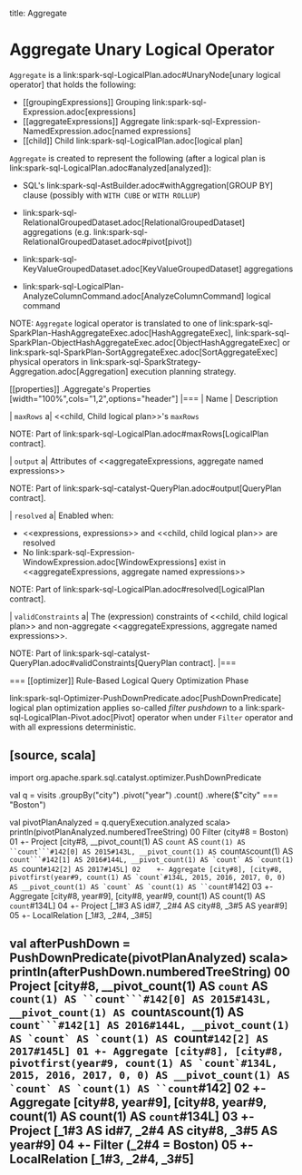 title: Aggregate

# Aggregate Unary Logical Operator

`Aggregate` is a link:spark-sql-LogicalPlan.adoc#UnaryNode[unary logical operator] that holds the following:

* [[groupingExpressions]] Grouping link:spark-sql-Expression.adoc[expressions]
* [[aggregateExpressions]] Aggregate link:spark-sql-Expression-NamedExpression.adoc[named expressions]
* [[child]] Child link:spark-sql-LogicalPlan.adoc[logical plan]

`Aggregate` is created to represent the following (after a logical plan is link:spark-sql-LogicalPlan.adoc#analyzed[analyzed]):

* SQL's link:spark-sql-AstBuilder.adoc#withAggregation[GROUP BY] clause (possibly with `WITH CUBE` or `WITH ROLLUP`)

* link:spark-sql-RelationalGroupedDataset.adoc[RelationalGroupedDataset] aggregations (e.g. link:spark-sql-RelationalGroupedDataset.adoc#pivot[pivot])

* link:spark-sql-KeyValueGroupedDataset.adoc[KeyValueGroupedDataset] aggregations

* link:spark-sql-LogicalPlan-AnalyzeColumnCommand.adoc[AnalyzeColumnCommand] logical command

NOTE: `Aggregate` logical operator is translated to one of link:spark-sql-SparkPlan-HashAggregateExec.adoc[HashAggregateExec], link:spark-sql-SparkPlan-ObjectHashAggregateExec.adoc[ObjectHashAggregateExec] or link:spark-sql-SparkPlan-SortAggregateExec.adoc[SortAggregateExec] physical operators in link:spark-sql-SparkStrategy-Aggregation.adoc[Aggregation] execution planning strategy.

[[properties]]
.Aggregate's Properties
[width="100%",cols="1,2",options="header"]
|===
| Name
| Description

| `maxRows`
a| <<child, Child logical plan>>'s `maxRows`

NOTE: Part of link:spark-sql-LogicalPlan.adoc#maxRows[LogicalPlan contract].

| `output`
a| Attributes of <<aggregateExpressions, aggregate named expressions>>

NOTE: Part of link:spark-sql-catalyst-QueryPlan.adoc#output[QueryPlan contract].

| `resolved`
a| Enabled when:

* <<expressions, expressions>> and <<child, child logical plan>> are resolved
* No link:spark-sql-Expression-WindowExpression.adoc[WindowExpressions] exist in <<aggregateExpressions, aggregate named expressions>>

NOTE: Part of link:spark-sql-LogicalPlan.adoc#resolved[LogicalPlan contract].

| `validConstraints`
a| The (expression) constraints of <<child, child logical plan>> and non-aggregate <<aggregateExpressions, aggregate named expressions>>.

NOTE: Part of link:spark-sql-catalyst-QueryPlan.adoc#validConstraints[QueryPlan contract].
|===

=== [[optimizer]] Rule-Based Logical Query Optimization Phase

link:spark-sql-Optimizer-PushDownPredicate.adoc[PushDownPredicate] logical plan optimization applies so-called *filter pushdown* to a link:spark-sql-LogicalPlan-Pivot.adoc[Pivot] operator when under `Filter` operator and with all expressions deterministic.

[source, scala]
----
import org.apache.spark.sql.catalyst.optimizer.PushDownPredicate

val q = visits
  .groupBy("city")
  .pivot("year")
  .count()
  .where($"city" === "Boston")

val pivotPlanAnalyzed = q.queryExecution.analyzed
scala> println(pivotPlanAnalyzed.numberedTreeString)
00 Filter (city#8 = Boston)
01 +- Project [city#8, __pivot_count(1) AS `count` AS `count(1) AS ``count```#142[0] AS 2015#143L, __pivot_count(1) AS `count` AS `count(1) AS ``count```#142[1] AS 2016#144L, __pivot_count(1) AS `count` AS `count(1) AS ``count```#142[2] AS 2017#145L]
02    +- Aggregate [city#8], [city#8, pivotfirst(year#9, count(1) AS `count`#134L, 2015, 2016, 2017, 0, 0) AS __pivot_count(1) AS `count` AS `count(1) AS ``count```#142]
03       +- Aggregate [city#8, year#9], [city#8, year#9, count(1) AS count(1) AS `count`#134L]
04          +- Project [_1#3 AS id#7, _2#4 AS city#8, _3#5 AS year#9]
05             +- LocalRelation [_1#3, _2#4, _3#5]

val afterPushDown = PushDownPredicate(pivotPlanAnalyzed)
scala> println(afterPushDown.numberedTreeString)
00 Project [city#8, __pivot_count(1) AS `count` AS `count(1) AS ``count```#142[0] AS 2015#143L, __pivot_count(1) AS `count` AS `count(1) AS ``count```#142[1] AS 2016#144L, __pivot_count(1) AS `count` AS `count(1) AS ``count```#142[2] AS 2017#145L]
01 +- Aggregate [city#8], [city#8, pivotfirst(year#9, count(1) AS `count`#134L, 2015, 2016, 2017, 0, 0) AS __pivot_count(1) AS `count` AS `count(1) AS ``count```#142]
02    +- Aggregate [city#8, year#9], [city#8, year#9, count(1) AS count(1) AS `count`#134L]
03       +- Project [_1#3 AS id#7, _2#4 AS city#8, _3#5 AS year#9]
04          +- Filter (_2#4 = Boston)
05             +- LocalRelation [_1#3, _2#4, _3#5]
----
